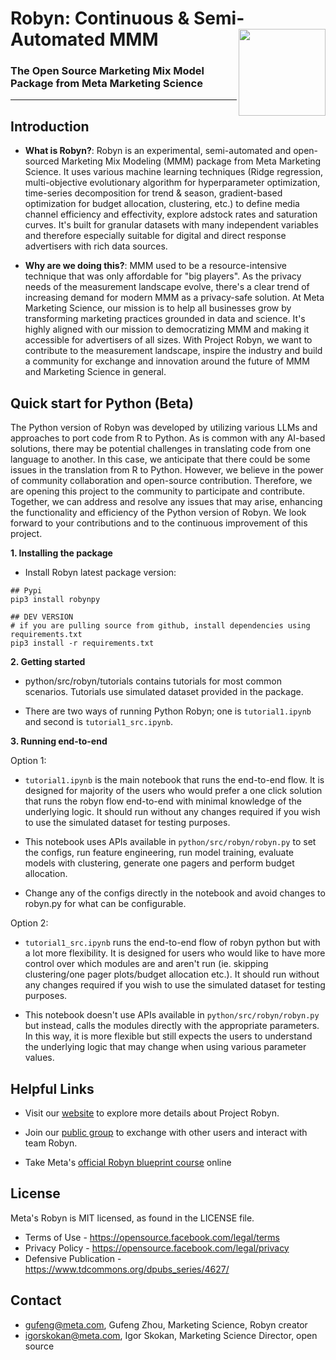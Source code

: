 # Robyn: Continuous & Semi-Automated MMM <img src='R/man/figures/logo.png' align="right" height="139px" />
### The Open Source Marketing Mix Model Package from Meta Marketing Science

<!-- [![Pypi\_Status\_Badge](https://www.r-pkg.org/badges/version/Robyn)](https://cran.r-project.org/package=Robyn) [![Downloads](https://cranlogs.r-pkg.org/badges/grand-total/Robyn?color=green)](https://cranlogs.r-pkg.org/badges/grand-total/Robyn?color=green) [![Site](https://img.shields.io/badge/site-Robyn-blue.svg)](https://facebookexperimental.github.io/Robyn/) [![Facebook](https://img.shields.io/badge/group-Facebook-blue.svg)](https://www.facebook.com/groups/robynmmm/) [![CodeFactor](https://www.codefactor.io/repository/github/facebookexperimental/robyn/badge)](https://www.codefactor.io/repository/github/facebookexperimental/robyn) -->
---

## Introduction

  * **What is Robyn?**: Robyn is an experimental, semi-automated and open-sourced Marketing Mix Modeling (MMM) package from Meta Marketing Science. It uses various machine learning techniques (Ridge regression, multi-objective evolutionary algorithm for hyperparameter optimization, time-series decomposition for trend & season, gradient-based optimization for budget allocation, clustering, etc.) to define media channel efficiency and effectivity, explore adstock rates and saturation curves. It's built for granular datasets with many independent variables and therefore especially suitable for digital and direct response advertisers with rich data sources. 
  
  * **Why are we doing this?**: MMM used to be a resource-intensive technique that was only affordable for "big players". As the privacy needs of the measurement landscape evolve, there's a clear trend of increasing demand for modern MMM as a privacy-safe solution. At Meta Marketing Science, our mission is to help all businesses grow by transforming marketing practices grounded in data and science. It's highly aligned with our mission to democratizing MMM and making it accessible for advertisers of all sizes. With Project Robyn, we want to contribute to the measurement landscape, inspire the industry and build a community for exchange and innovation around the future of MMM and Marketing Science in general.
  
## Quick start for Python (Beta)

  The Python version of Robyn was developed by utilizing various LLMs and approaches to port code from R to Python. As is common with any AI-based solutions, there may be potential challenges in translating code from one language to another.
  In this case, we anticipate that there could be some issues in the translation from R to Python. However, we believe in the power of community collaboration and open-source contribution. Therefore, we are opening this project to the community to participate and contribute.
  Together, we can address and resolve any issues that may arise, enhancing the functionality and efficiency of the Python version of Robyn. We look forward to your contributions and to the continuous improvement of this project. 

**1. Installing the package**
  
  * Install Robyn latest package version:
```{r}
## Pypi
pip3 install robynpy

## DEV VERSION
# if you are pulling source from github, install dependencies using requirements.txt
pip3 install -r requirements.txt
```
  
**2. Getting started**

  * python/src/robyn/tutorials contains tutorials for most common scenarios. Tutorials use simulated dataset provided in the package.

  * There are two ways of running Python Robyn; one is `tutorial1.ipynb` and second is `tutorial1_src.ipynb`.

**3. Running end-to-end**

Option 1:
  * `tutorial1.ipynb` is the main notebook that runs the end-to-end flow. It is designed for majority of the users who would prefer a one click solution that runs the robyn flow end-to-end with minimal knowledge of the underlying logic. It should run without any changes required if you wish to use the simulated dataset for testing purposes. 

  * This notebook uses APIs available in `python/src/robyn/robyn.py` to set the configs, run feature engineering, run model training, evaluate models with clustering, generate one pagers and perform budget allocation.
  
  * Change any of the configs directly in the notebook and avoid changes to robyn.py for what can be configurable.

Option 2:
  * `tutorial1_src.ipynb` runs the end-to-end flow of robyn python but with a lot more flexibility. It is designed for users who would like to have more control over which modules are and aren't run (ie. skipping clustering/one pager plots/budget allocation etc.). It should run without any changes required if you wish to use the simulated dataset for testing purposes. 

  * This notebook doesn't use APIs available in `python/src/robyn/robyn.py` but instead, calls the modules directly with the appropriate parameters. In this way, it is more flexible but still expects the users to understand the underlying logic that may change when using various parameter values.

## Helpful Links

  * Visit our [website](https://facebookexperimental.github.io/Robyn/) to explore more details about Project Robyn.
  
  * Join our [public group](https://www.facebook.com/groups/robyn/) to exchange with other users and interact with team Robyn.
  
  * Take Meta's [official Robyn blueprint course](https://www.facebookblueprint.com/student/path/253121-marketing-mix-models?utm_source=readme) online 

## License

Meta's Robyn is MIT licensed, as found in the LICENSE file.

- Terms of Use - https://opensource.facebook.com/legal/terms 
- Privacy Policy - https://opensource.facebook.com/legal/privacy
- Defensive Publication - https://www.tdcommons.org/dpubs_series/4627/

## Contact

* gufeng@meta.com, Gufeng Zhou, Marketing Science, Robyn creator
* igorskokan@meta.com, Igor Skokan, Marketing Science Director, open source
